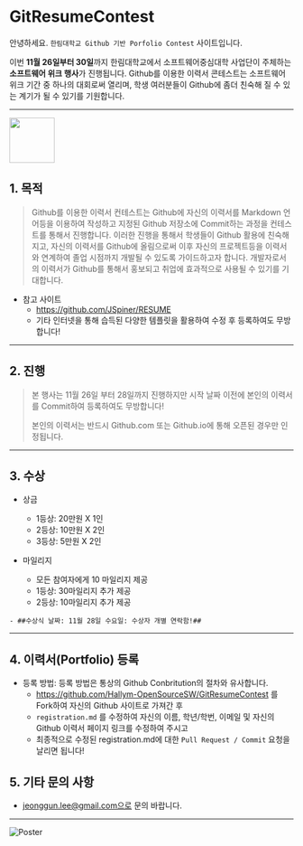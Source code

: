 # GitResumeContest

안녕하세요. ``한림대학교 Github 기반 Porfolio Contest`` 사이트입니다.

이번 **11월 26일부터 30일**까지 한림대학교에서 소프트웨어중심대학 사업단이 주체하는 **소프트웨어 위크 행사**가 진행됩니다.
Github를 이용한 이력서 콘테스트는 소프트웨어 위크 기간 중 하나의 대회로써 열리며, 학생 여러분들이 Github에 좀더 친숙해 질 수 있는 계기가 될 수 있기를 기원합니다.

*  *  *
<img src="https://avatars0.githubusercontent.com/u/24453230?s=200&v=4" width="80" height="80"/>


## 1. 목적
>Github를 이용한 이력서 컨테스트는 Github에 자신의 이력서를 Markdown 언어등을 이용하여 작성하고 지정된 Github 저장소에 Commit하는 과정을 컨테스트를 통해서 진행합니다. 이러한 진행을 통해서 학생들이 Github 활용에 친숙해지고, 자신의 이력서를 Github에 올림으로써 이후 자신의 프로젝트등을 이력서와 연계하여 졸업 시점까지 개발될 수 있도록 가이드하고자 합니다. 개발자로서의 이력서가 Github를 통해서 홍보되고 취업에 효과적으로 사용될 수 있기를 기대합니다.

  - 참고 사이트
     - https://github.com/JSpiner/RESUME
     - 기타 인터넷을 통해 습득된 다양한 템플릿을 활용하여 수정 후 등록하여도 무방합니다!

*  *  *

## 2. 진행
> 본 행사는 11월 26일 부터 28일까지 진행하지만 시작 날짜 이전에 본인의 이력서를 Commit하여 등록하여도 무방합니다!
>
> 본인의 이력서는 반드시 Github.com 또는 Github.io에 통해 오픈된 경우만 인정됩니다.


*  *  *

## 3. 수상
   - 상금
      - 1등상: 20만원 X 1인
      - 2등상: 10만원 X 2인
      - 3등상: 5만원 X 2인

   - 마일리지
      - 모든 참여자에게 10 마일리지 제공
      - 1등상: 30마일리지 추가 제공
      - 2등상: 10마일리지 추가 제공
      
      
    - ##수상식 날짜: 11월 28일 수요일: 수상자 개별 연락함!##
*  *  *

## 4. 이력서(Portfolio) 등록
   - 등록 방법: 등록 방법은 통상의 Github Conbritution의 절차와 유사합니다.
      - https://github.com/Hallym-OpenSourceSW/GitResumeContest 를 Fork하여 자신의 Github 사이트로 가져간 후
      - ``registration.md`` 를 수정하여 자신의 이름, 학년/학번, 이메일 및 자신의 Github 이력서 페이지 링크를 수정하여 주시고
      - 최종적으로 수정된 registration.md에 대한 ``Pull Request / Commit`` 요청을 날리면 됩니다!
      
      

## 5. 기타 문의 사항
   - jeonggun.lee@gmail.com으로 문의 바랍니다.
   
*  *  *
![Poster](https://github.com/Hallym-OpenSourceSW/GitResumeContest/blob/master/git_resume_poster.png)

